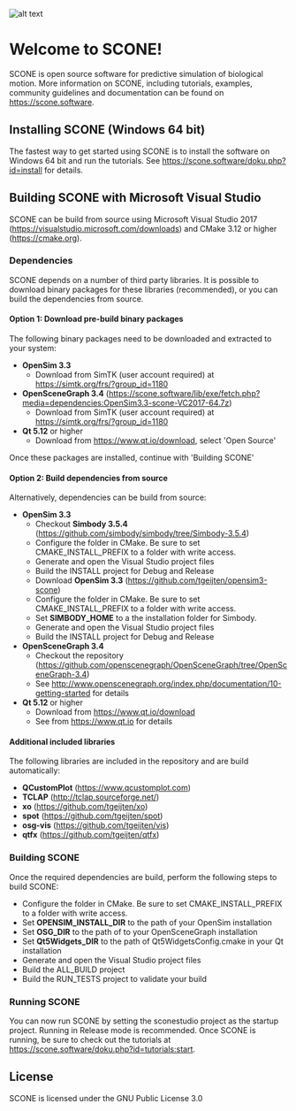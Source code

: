 ![alt text](https://github.com/opensim-org/SCONE/blob/master/resources/ui/scone_logo_notext.png "SCONE")
# Welcome to SCONE!
SCONE is open source software for predictive simulation of biological motion. More information on SCONE, including tutorials, examples, community guidelines and documentation can be found on https://scone.software.

## Installing SCONE (Windows 64 bit)
The fastest way to get started using SCONE is to install the software on Windows 64 bit and run the tutorials. See https://scone.software/doku.php?id=install for details.

## Building SCONE with Microsoft Visual Studio
SCONE can be build from source using Microsoft Visual Studio 2017 (https://visualstudio.microsoft.com/downloads) and CMake 3.12 or higher (https://cmake.org).

### Dependencies
SCONE depends on a number of third party libraries. It is possible to download binary packages for these libraries (recommended), or you can build the dependencies from source.

#### Option 1: Download pre-build binary packages
The following binary packages need to be downloaded and extracted to your system:
  * **OpenSim 3.3**
    * Download from SimTK (user account required) at https://simtk.org/frs/?group_id=1180
  * **OpenSceneGraph 3.4** (https://scone.software/lib/exe/fetch.php?media=dependencies:OpenSim3.3-scone-VC2017-64.7z)
    * Download from SimTK (user account required) at https://simtk.org/frs/?group_id=1180
  * **Qt 5.12** or higher
    * Download from https://www.qt.io/download, select 'Open Source'

Once these packages are installed, continue with 'Building SCONE'

#### Option 2: Build dependencies from source
Alternatively, dependencies can be build from source:
  * **OpenSim 3.3**
    * Checkout **Simbody 3.5.4** (https://github.com/simbody/simbody/tree/Simbody-3.5.4)
    * Configure the folder in CMake. Be sure to set CMAKE_INSTALL_PREFIX to a folder with write access.
    * Generate and open the Visual Studio project files
    * Build the INSTALL project for Debug and Release
    * Download **OpenSim 3.3** (https://github.com/tgeijten/opensim3-scone)
    * Configure the folder in CMake. Be sure to set CMAKE_INSTALL_PREFIX to a folder with write access.
    * Set **SIMBODY_HOME** to a the installation folder for Simbody.
    * Generate and open the Visual Studio project files
    * Build the INSTALL project for Debug and Release
  * **OpenSceneGraph 3.4**
    * Checkout the repository (https://github.com/openscenegraph/OpenSceneGraph/tree/OpenSceneGraph-3.4)
    * See http://www.openscenegraph.org/index.php/documentation/10-getting-started for details
  * **Qt 5.12** or higher
    * Download from https://www.qt.io/download
    * See from https://www.qt.io for details

#### Additional included libraries
The following libraries are included in the repository and are build automatically:
  * **QCustomPlot** (https://www.qcustomplot.com)
  * **TCLAP** (http://tclap.sourceforge.net/)
  * **xo** (https://github.com/tgeijten/xo)
  * **spot** (https://github.com/tgeijten/spot)
  * **osg-vis** (https://github.com/tgeijten/vis)
  * **qtfx** (https://github.com/tgeijten/qtfx)

### Building SCONE
Once the required dependencies are build, perform the following steps to build SCONE:
  * Configure the folder in CMake. Be sure to set CMAKE_INSTALL_PREFIX to a folder with write access.
  * Set **OPENSIM_INSTALL_DIR** to the path of your OpenSim installation
  * Set **OSG_DIR** to the path of to your OpenSceneGraph installation
  * Set **Qt5Widgets_DIR** to the path of Qt5WidgetsConfig.cmake in your Qt installation
  * Generate and open the Visual Studio project files
  * Build the ALL_BUILD project
  * Build the RUN_TESTS project to validate your build

### Running SCONE
You can now run SCONE by setting the sconestudio project as the startup project. Running in Release mode is recommended. Once SCONE is running, be sure to check out the tutorials at https://scone.software/doku.php?id=tutorials:start.

## License
SCONE is licensed under the GNU Public License 3.0

